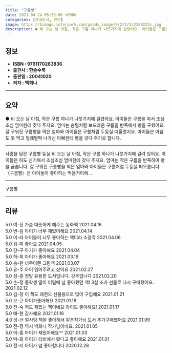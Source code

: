 ```yaml
---
title: "구름빵"
date: 2021-04-24 05:53:06 +0900
categories: [국내도서, 유아]
image: https://bimage.interpark.com/goods_image/9/2/2/3/2389223s.jpg
description: ● 비 오는 날 아침, 작은 구름 하나가 나뭇가지에 걸렸어요. 아이들은 구름을 따서 조심조심 엄마한테 갖다 주지요. 엄마는 솜털처럼 보드라운 구름을 반죽해서 빵을 구웠어요. 잘 구워진 구름빵을 먹은 엄마와 아이들은 구름처럼 두둥실 떠올랐지요. 아이들은 아침도 못 먹고 헐레벌떡 나가신
---
```


## **정보**

- **ISBN : 9791170283836**
- **출판사 : 한솔수북**
- **출판일 : 20041020**
- **저자 : 백희나**

------



## **요약**

●  비 오는 날 아침, 작은 구름 하나가 나뭇가지에 걸렸어요. 아이들은 구름을 따서 조심조심 엄마한테 갖다 주지요. 엄마는 솜털처럼 보드라운 구름을 반죽해서 빵을 구웠어요. 잘 구워진 구름빵을 먹은 엄마와 아이들은 구름처럼 두둥실 떠올랐지요. 아이들은 아침도 못 먹고 헐레벌떡 나가신 아빠한테 빵을 갖다 주기로 합니다.

------

사랑을 담은 구름빵 둥실
비 오는 날 아침, 작은 구름 하나가 나뭇가지에 걸려 있어요. 아이들은 하도 신기해서 조심조심 엄마한테 갖다 주지요. 엄마는 작은 구름을 반죽하여 빵을 굽습니다. 잘 구워진 구름빵을 먹은 엄마와 아이들은 구름처럼 두둥실 떠오릅니다. 
〈구름빵〉은 아이들이 좋아하는 먹을거리에... 

------


구름빵 

------


## **리뷰** 

5.0 여-진 가슴 따뜻하게 해주는 동화책 2021.04.16 <br/>5.0 변-림 아이가 너무 재밌어해요 2021.04.14 <br/>5.0 이-라 아이들이 너무 좋아하는 책이라 소장각 2021.04.06 <br/>5.0 김-미 좋아요 2021.04.05 <br/>5.0 강-구 아기가 좋아해요 2021.04.04 <br/>5.0 하-희 아이가 좋아해요 2021.03.19 <br/>5.0 송-현 너무이쁜 그림책 2021.03.07 <br/>5.0 유-주 아이 읽어주려고 샀어요 2021.02.27 <br/>5.0 성-훈 정말 유용한 도서입니다. 강추입니다  2021.02.20 <br/>5.0 손-정 중학생 딸이 어릴때 넘 좋아했던 책! 3살 조카 선물로 다시 구매했어요. 2021.02.12 <br/>5.0 김-정 이 책도 레젼드
선물용으로 많이 구입해요 2021.01.21 <br/>5.0 오-근 아이가좋아해요 2021.01.18 <br/>5.0 전-숙 저도 재밌는 책이네요 아이도 좋아해요! 2021.01.17 <br/>5.0 배-현 감사해요 2021.01.16 <br/>4.0 성-선 알사탕 책을 좋아해서 같은작가님 도서 추가구매했어요 2021.01.09 <br/>5.0 전-정 역시 백희나 작가님이네요.  2021.01.05 <br/>5.0 이-홍 아이가 재밌어해요^^ 2021.01.03 <br/>5.0 박-희 아이가 티비에서 봤다고 좋아해요 2021.01.01 <br/>5.0 전-지 아이가 넘 좋아합니다 2020.12.28 <br/>